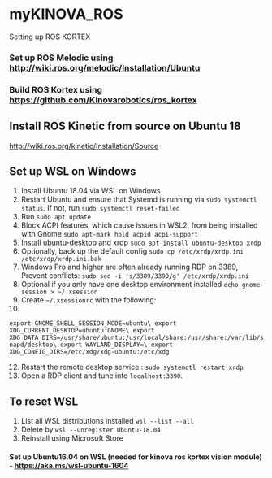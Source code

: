 # myKINOVA_ROS
Setting up ROS KORTEX

### Set up ROS Melodic using http://wiki.ros.org/melodic/Installation/Ubuntu

### Build ROS Kortex using https://github.com/Kinovarobotics/ros_kortex

## Install ROS Kinetic from source on Ubuntu 18
http://wiki.ros.org/kinetic/Installation/Source

## Set up WSL on Windows
1. Install Ubuntu 18.04 via WSL on Windows
2. Restart Ubuntu and ensure that Systemd is running via ``sudo systemctl status``. If not, run ``sudo systemctl reset-failed``
3. Run ``sudo apt update``
4. Block ACPI features, which cause issues in WSL2, from being installed with Gnome
``sudo apt-mark hold acpid acpi-support``
5. Install ubuntu-desktop and xrdp
``sudo apt install ubuntu-desktop xrdp``
6. Optionally, back up the default config
``sudo cp /etc/xrdp/xrdp.ini /etc/xrdp/xrdp.ini.bak``
7. Windows Pro and higher are often already running RDP on 3389, Prevent conflicts:
``sudo sed -i 's/3389/3390/g' /etc/xrdp/xrdp.ini``
8. Optional if you only have one desktop environment installed
``echo gnome-session > ~/.xsession``
9. Create ``~/.xsessionrc`` with the following:
10. 
``export GNOME_SHELL_SESSION_MODE=ubuntu\
export XDG_CURRENT_DESKTOP=ubuntu:GNOME\
export XDG_DATA_DIRS=/usr/share/ubuntu:/usr/local/share:/usr/share:/var/lib/snapd/desktop\
export WAYLAND_DISPLAY=\
export XDG_CONFIG_DIRS=/etc/xdg/xdg-ubuntu:/etc/xdg``

12. Restart the remote desktop service : ``sudo systemctl restart xrdp``
13. Open a RDP client and tune into ``localhost:3390``.

## To reset WSL
1. List all WSL distributions installed ``wsl --list --all``
2. Delete by ``wsl --unregister Ubuntu-18.04``
3. Reinstall using Microsoft Store

#### Set up Ubuntu16.04 on WSL (needed for kinova ros kortex vision module) - https://aka.ms/wsl-ubuntu-1604
